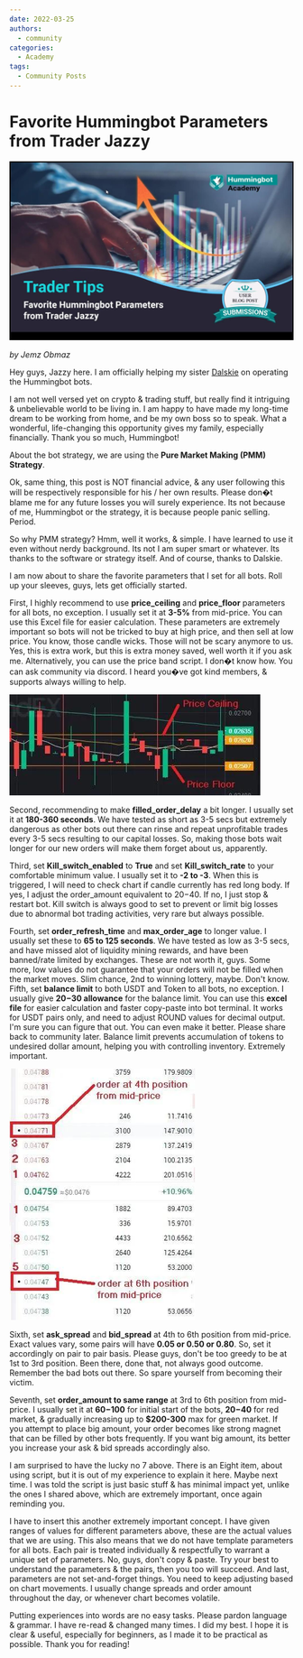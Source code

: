 ```yaml
---
date: 2022-03-25
authors:
  - community
categories:
  - Academy
tags:
  - Community Posts
---
```


# Favorite Hummingbot Parameters from Trader Jazzy

![Alt text](cover.jpg)

*by Jemz Obmaz*

Hey guys, Jazzy here. I am officially helping my sister [Dalskie](../capital-deployment-with-hummingbot/index.md) on operating the Hummingbot bots.

I am not well versed yet on crypto & trading stuff, but really find it intriguing & unbelievable world to be living in. I am happy to have made my long-time dream to be working from home, and be my own boss so to speak. What a wonderful, life-changing this opportunity gives my family, especially financially. Thank you so much, Hummingbot!

About the bot strategy, we are using the **Pure Market Making (PMM) Strategy**.

Ok, same thing, this post is NOT financial advice, & any user following this will be respectively responsible for his / her own results. Please don�t blame me for any future losses you will surely experience. Its not because of me, Hummingbot or the strategy, it is because people panic selling. Period.

So why PMM strategy? Hmm, well it works, & simple. I have learned to use it even without nerdy background. Its not I am super smart or whatever. Its thanks to the software or strategy itself. And of course, thanks to Dalskie.

I am now about to share the favorite parameters that I set for all bots. Roll up your sleeves, guys, lets get officially started.

<!-- more -->

First, I highly recommend to use **price_ceiling** and **price_floor** parameters for all bots, no exception. I usually set it at **3-5%** from mid-price. You can use this Excel file for easier calculation. These parameters are extremely important so bots will not be tricked to buy at high price, and then sell at low price. You know, those candle wicks. Those will not be scary anymore to us. Yes, this is extra work, but this is extra money saved, well worth it if you ask me. Alternatively, you can use the price band script. I don�t know how. You can ask community via discord. I heard you�ve got kind members, & supports always willing to help.

![Alt text](image_1.jpg)

Second, recommending to make **filled_order_delay** a bit longer. I usually set it at **180-360 seconds**. We have tested as short as 3-5 secs but extremely dangerous as other bots out there can rinse and repeat unprofitable trades every 3-5 secs resulting to our capital losses. So, making those bots wait longer for our new orders will make them forget about us, apparently.

Third, set **Kill_switch_enabled** to **True** and set **Kill_switch_rate** to your comfortable minimum value. I usually set it to **-2 to -3**. When this is triggered, I will need to check chart if candle currently has red long body. If yes, I adjust the order_amount equivalent to $20-$40. If no, I just stop & restart bot. Kill switch is always good to set to prevent or limit big losses due to abnormal bot trading activities, very rare but always possible.

Fourth, set **order_refresh_time** and **max_order_age** to longer value. I usually set these to **65 to 125 seconds**. We have tested as low as 3-5 secs, and have missed alot of liquidity mining rewards, and have been banned/rate limited by exchanges. These are not worth it, guys. Some more, low values do not guarantee that your orders will not be filled when the market moves. Slim chance, 2nd to winning lottery, maybe. Don't know. Fifth, set **balance limit** to both USDT and Token to all bots, no exception. I usually give **$20-$30 allowance** for the balance limit. You can use this **excel file** for easier calculation and faster copy-paste into bot terminal. It works for USDT pairs only, and need to adjust ROUND values for decimal output. I'm sure you can figure that out. You can even make it better. Please share back to community later. Balance limit prevents accumulation of tokens to undesired dollar amount, helping you with controlling inventory. Extremely important.

![Alt text](image_2.jpg)

Sixth, set **ask_spread** and **bid_spread** at 4th to 6th position from mid-price. Exact values vary, some pairs will have **0.05 or 0.50 or 0.80**. So, set it accordingly on pair to pair basis. Please guys, don't be too greedy to be at 1st to 3rd position. Been there, done that, not always good outcome. Remember the bad bots out there. So spare yourself from becoming their victim.

Seventh, set **order_amount to same range** at 3rd to 6th position from mid-price. I usually set it at **$60-$100** for initial start of the bots, **$20-$40** for red market, & gradually increasing up to **$200-300** max for green market. If you attempt to place big amount, your order becomes like strong magnet that can be filled by other bots frequently. If you want big amount, its better you increase your ask & bid spreads accordingly also.

I am surprised to have the lucky no 7 above. There is an Eight item, about using script, but it is out of my experience to explain it here. Maybe next time. I was told the script is just basic stuff & has minimal impact yet, unlike the ones I shared above, which are extremely important, once again reminding you.

I have to insert this another extremely important concept. I have given ranges of values for different parameters above, these are the actual values that we are using. This also means that we do not have template parameters for all bots. Each pair is treated individually & respectfully to warrant a unique set of parameters. No, guys, don't copy & paste. Try your best to understand the parameters & the pairs, then you too will succeed. And last, parameters are not set-and-forget things. You need to keep adjusting based on chart movements. I usually change spreads and order amount throughout the day, or whenever chart becomes volatile.

Putting experiences into words are no easy tasks. Please pardon language & grammar. I have re-read & changed many times. I did my best. I hope it is clear & useful, especially for beginners, as I made it to be practical as possible. Thank you for reading!
